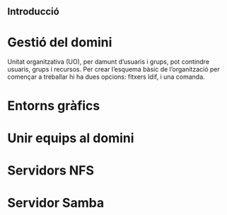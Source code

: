 ## Introducció
# Gestió del domini
Unitat organitzativa (UO), per damunt d’usuaris i grups, pot contindre usuaris, grups i recursos.
Per crear l’esquema bàsic de l’organització per començar a treballar hi ha dues opcions: fitxers ldif, i una comanda.

# Entorns gràfics
# Unir equips al domini


# Servidors NFS
# Servidor Samba
